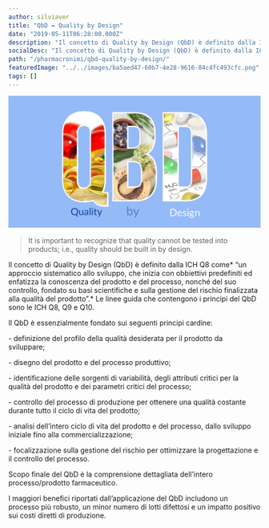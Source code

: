 ```yaml
---
author: silviaver
title: "QbD = Quality by Design"
date: "2019-05-11T06:28:00.000Z"
description: "Il concetto di Quality by Design (QbD) è definito dalla ICH Q8 come “un approccio sistematico allo sviluppo, che inizia con obbiettivi predefiniti ed enfatizza la conoscenza del prodotto e del processo, nonché del suo controllo, fondato su basi scientifiche e sulla gestione del rischio finalizzata alla qualità del prodotto”. Le linee guida che contengono i principi del QbD sono le ICH Q8, Q9 e Q10."
socialDesc: "Il concetto di Quality by Design (QbD) è definito dalla ICH Q8 come “un approccio sistematico allo sviluppo, che inizia con obbiettivi predefiniti ed enfatizza la conoscenza del prodotto e del processo, nonché del suo controllo, fondato su basi scientifiche e sulla gestione del rischio finalizzata alla qualità del prodotto”.  Le linee guida che contengono i principi del QbD sono le ICH Q8, Q9 e Q10."
path: "/pharmacronimi/qbd-quality-by-design/"
featuredImage: "../../images/ba5aed47-60b7-4e28-9616-84c4fc493cfc.png"
tags: []
---
```


![null](../../images/ba5aed47-60b7-4e28-9616-84c4fc493cfc.png)

> It is important to recognize that quality cannot be tested into products; i.e., quality should be built in by design.

Il concetto di Quality by Design (QbD) è definito dalla ICH Q8 come* “un approccio sistematico allo sviluppo, che inizia con obbiettivi predefiniti ed enfatizza la conoscenza del prodotto e del processo, nonché del suo controllo, fondato su basi scientifiche e sulla gestione del rischio finalizzata alla qualità del prodotto”.* Le linee guida che contengono i principi del QbD sono le ICH Q8, Q9 e Q10.

Il QbD è essenzialmente fondato sui seguenti principi cardine:

\- definizione del profilo della qualità desiderata per il prodotto da sviluppare;

\- disegno del prodotto e del processo produttivo;

\- identificazione delle sorgenti di variabilità, degli attributi critici per la qualità del prodotto e dei parametri critici del processo;

\- controllo del processo di produzione per ottenere una qualità costante durante tutto il ciclo di vita del prodotto;

\- analisi dell’intero ciclo di vita del prodotto e del processo, dallo sviluppo iniziale fino alla commercializzazione;

\- focalizzazione sulla gestione del rischio per ottimizzare la progettazione e il controllo del processo.

Scopo finale del QbD è la comprensione dettagliata dell'intero processo/prodotto farmaceutico.

I maggiori benefici riportati dall’applicazione del QbD includono un processo più robusto, un minor numero di lotti difettosi e un impatto positivo sui costi diretti di produzione.

